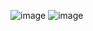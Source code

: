 ![image](https://github.com/user-attachments/assets/214b1e9b-e521-425d-9f79-d6718c5c539b)
![image](https://github.com/user-attachments/assets/5e846ec6-6871-451d-9bf3-84b6ea3f3fbc)
